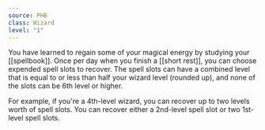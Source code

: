 ```yaml
---
source: PHB
class: Wizard
level: "1"
---
```



You have learned to regain some of your magical energy by studying your [[spellbook]]. Once per day when you finish a [[short rest]], you can choose expended spell slots to recover. The spell slots can have a combined level that is equal to or less than half your wizard level (rounded up), and none of the slots can be 6th level or higher.

For example, if you're a 4th-level wizard, you can recover up to two levels worth of spell slots. You can recover either a 2nd-level spell slot or two 1st-level spell slots.